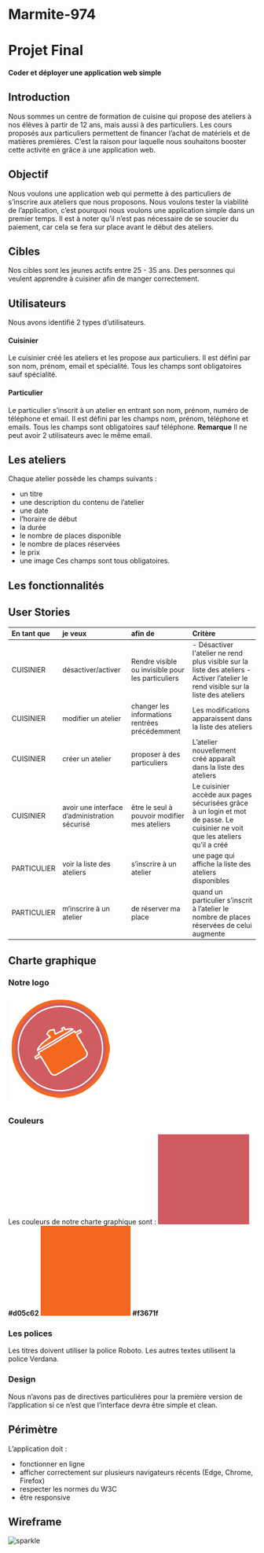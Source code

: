 # Marmite-974
 
# Projet Final

#### Coder et déployer une application web simple

## Introduction

Nous sommes un centre de formation de cuisine qui propose des ateliers à nos élèves à
partir de 12 ans, mais aussi à des particuliers.
Les cours proposés aux particuliers permettent de financer l’achat de matériels et de
matières premières.
C’est la raison pour laquelle nous souhaitons booster cette activité en grâce à une
application web.

## Objectif

Nous voulons une application web qui permette à des particuliers de s’inscrire aux ateliers
que nous proposons.
Nous voulons tester la viabilité de l’application, c’est pourquoi nous voulons une application
simple dans un premier temps.
Il est à noter qu’il n’est pas nécessaire de se soucier du paiement, car cela se fera sur place
avant le début des ateliers.

## Cibles

Nos cibles sont les jeunes actifs entre 25 - 35 ans. Des personnes qui veulent apprendre à
cuisiner afin de manger correctement.


## Utilisateurs

Nous avons identifié 2 types d’utilisateurs.

#### Cuisinier

Le cuisinier créé les ateliers et les propose aux particuliers.
Il est défini par son nom, prénom, email et spécialité.
Tous les champs sont obligatoires sauf spécialité.

#### Particulier

Le particulier s’inscrit à un atelier en entrant son nom, prénom, numéro de téléphone et
email.
Il est défini par les champs nom, prénom, téléphone et emails. Tous les champs sont
obligatoires sauf téléphone.
**Remarque**
Il ne peut avoir 2 utilisateurs avec le même email.

## Les ateliers

Chaque atelier possède les champs suivants :

- un titre
- une description du contenu de l’atelier
- une date
- l’horaire de début
- la durée
- le nombre de places disponible
- le nombre de places réservées
- le prix
- une image
Ces champs sont tous obligatoires.


## Les fonctionnalités
## User Stories 

| En tant que    | je veux                      | afin de                                           | Critère                                         |                  
| :--------------| :----------------------------| :-------------------------------------------------| :------------------------------------------------------------|
|   CUISINIER    | désactiver/activer           | Rendre visible ou invisible pour les particuliers |- Désactiver l'atelier ne rend plus visible sur la liste des ateliers  - Activer l’atelier le rend visible sur la liste des ateliers |
|   CUISINIER    |modifier un atelier           |changer les informations rentrées précédemment     |Les modifications apparaissent dans la liste des ateliers      |
|   CUISINIER    | créer un atelier             |proposer à des particuliers                        |L’atelier nouvellement créé apparaît dans la liste des ateliers|
|   CUISINIER    |avoir une interface d’administration sécurisé|être le seul à pouvoir modifier mes ateliers|Le cuisinier accède aux pages sécurisées grâce à un login et mot de passe. Le cuisinier ne voit que les ateliers qu’il a créé|
|  PARTICULIER   |voir la liste des ateliers    |s’inscrire à un atelier                            |une page qui affiche la liste des ateliers disponibles         |
|  PARTICULIER   |m’inscrire à un atelier       |de réserver ma place     |quand un particulier s’inscrit à l’atelier le nombre de places réservées de celui augmente|



## Charte graphique

### Notre logo

![sparkles](ressources/images/logo-marmite974.png)

### Couleurs

Les couleurs de notre charte graphique sont :
![sparkles](ressources/images/couleur1.png)
**#d05c62**
![sparkles](ressources/images/couleur2.png)
**#f3671f**

### Les polices

Les titres doivent utiliser la police Roboto.
Les autres textes utilisent la police Verdana.

### Design

Nous n’avons pas de directives particulières pour la première version de l’application si ce
n’est que l’interface devra être simple et clean.


## Périmètre

L’application doit :

- fonctionner en ligne
- afficher correctement sur plusieurs navigateurs récents (Edge, Chrome, Firefox)
- respecter les normes du W3C
- être responsive

## Wireframe

![sparkle](ressources/images/Marmite974-wireframe.png)




















